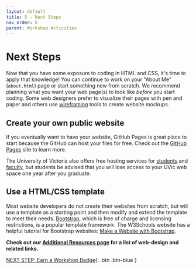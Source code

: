 ```yaml
---
layout: default
title: 5 - Next Steps
nav_order: 6
parent: Workshop Activities
---
```


# Next Steps

Now that you have some exposure to coding in HTML and CSS, it's time to apply that knowledge! You can continue to work on your "About Me" (`about.html`) page or start something new from scratch. We recommend planning what you want your web page(s) to look like _before_ you start coding. Some web designers prefer to visualize their pages with pen and paper and others use [wireframing](https://en.wikipedia.org/wiki/Website_wireframe) tools to create website mockups. 

## Create your own public website

If you eventually want to have your website, GitHub Pages is great place to start because the GitHub can host your files for free. Check out the [GitHub Pages](https://pages.github.com/) site to learn more. 

The University of Victoria also offers free hosting services for [students](https://www.uvic.ca/systems/services/web/webhosting-students/index.php) and [faculty](https://www.uvic.ca/systems/support/web/webhosting-fac-staff/index.php), but students be advised that you will lose access to your UVic web space one year after you graduate.

## Use a HTML/CSS template

Most website developers do not create their websites from scratch, but will use a template as a starting point and then modify and extend the template to meet their needs. [Bootstrap](https://getbootstrap.com/), which is free of charge and licensing restrictions, is a popular template framework. The W3Schools website has a helpful tutorial for Bootstrap websites: [Make a Website with Bootstrap](https://www.w3schools.com/howto/howto_website_bootstrap.asp). 

**Check out our [Additional Resources page](https://uviclibraries.github.io/html-css/additional-resources.html) for a list of web-design and related links.**


[NEXT STEP: Earn a Workshop Badge](informal-credentials.html){: .btn .btn-blue }
